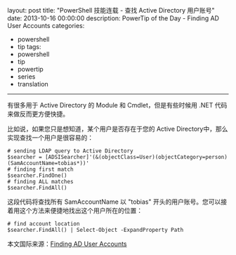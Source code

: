 ﻿layout: post
title: "PowerShell 技能连载 - 查找 Active Directory 用户账号"
date: 2013-10-16 00:00:00
description: PowerTip of the Day - Finding AD User Accounts
categories:
- powershell
- tip
tags:
- powershell
- tip
- powertip
- series
- translation
---
有很多用于 Active Directory 的 Module 和 Cmdlet，但是有些时候用 .NET 代码来做反而更方便快捷。

比如说，如果您只是想知道，某个用户是否存在于您的 Active Directory中，那么实现查找一个用户是很容易的：

	# sending LDAP query to Active Directory
	$searcher = [ADSISearcher]'(&(objectClass=User)(objectCategory=person)(SamAccountName=tobias*))'
	# finding first match
	$searcher.FindOne()
	# finding ALL matches
	$searcher.FindAll() 

这段代码将查找所有 SamAccountName 以 "tobias" 开头的用户账号。您可以接着用这个方法来便捷地找出这个用户所在的位置：

	# find account location
	$searcher.FindAll() | Select-Object -ExpandProperty Path

<!--more-->

本文国际来源：[Finding AD User Accounts](http://powershell.com/cs/blogs/tips/archive/2013/10/16/finding-ad-user-accounts.aspx)
